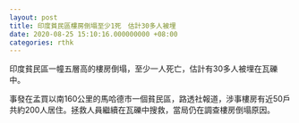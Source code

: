 ```yaml
---
layout: post
title: 印度貧民區樓房倒塌至少1死　估計30多人被埋
date: 2020-08-25 15:10:16.000000000 +08:00
categories: rthk
---
```


印度貧民區一幢五層高的樓房倒塌，至少一人死亡，估計有30多人被埋在瓦礫中。

事發在孟買以南160公里的馬哈德市一個貧民區，路透社報道，涉事樓房有近50戶共約200人居住。拯救人員繼續在瓦礫中搜救，當局仍在調查樓房倒塌原因。
